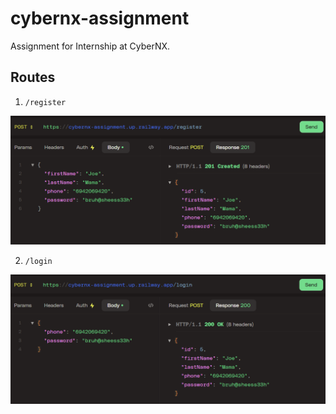 # cybernx-assignment

Assignment for Internship at CyberNX.

## Routes

1. `/register`

![register_screenshot](/assets/register.png?raw=true 'register_screenshot')

2. `/login`

![login_screenshots](/assets/login.png?raw=true 'login_screenshot')

